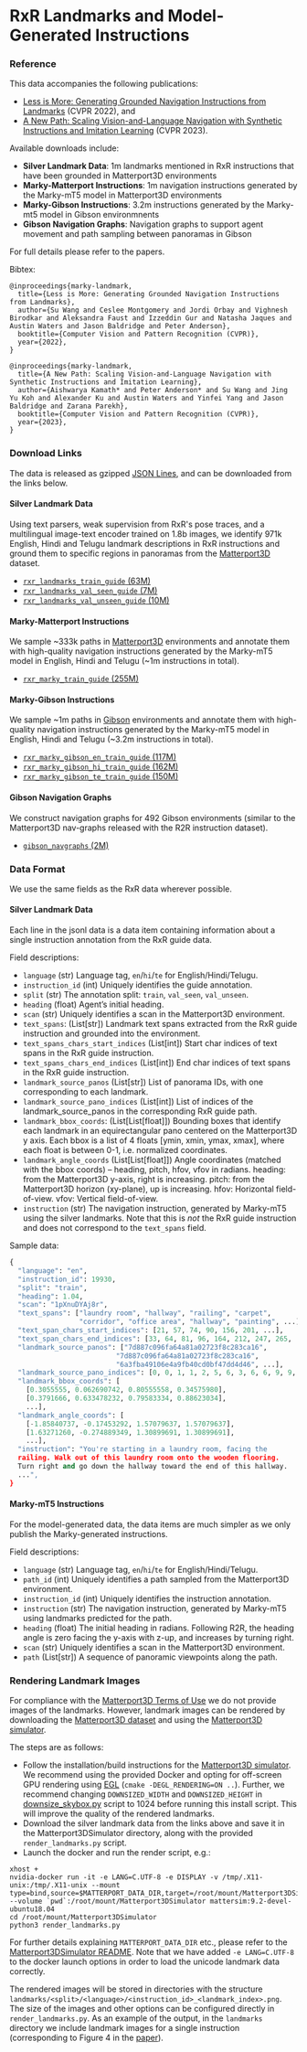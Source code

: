 # RxR Landmarks and Model-Generated Instructions


### Reference

This data accompanies the following publications:

-   [Less is More: Generating Grounded Navigation Instructions from Landmarks](https://arxiv.org/abs/2111.12872)
    (CVPR 2022), and
-   [A New Path: Scaling Vision-and-Language Navigation with Synthetic
    Instructions and Imitation Learning](https://arxiv.org/abs/2210.03112) (CVPR
    2023).

Available downloads include:

-   **Silver Landmark Data**: 1m landmarks mentioned in RxR instructions that
    have been grounded in Matterport3D environments
-   **Marky-Matterport Instructions**: 1m navigation instructions generated by
    the Marky-mT5 model in Matterport3D environments
-   **Marky-Gibson Instructions**: 3.2m instructions generated by the Marky-mt5
    model in Gibson environmnents
-   **Gibson Navigation Graphs**: Navigation graphs to support agent movement
    and path sampling between panoramas in Gibson

For full details please refer to the papers.

Bibtex:

```
@inproceedings{marky-landmark,
  title={Less is More: Generating Grounded Navigation Instructions from Landmarks},
  author={Su Wang and Ceslee Montgomery and Jordi Orbay and Vighnesh Birodkar and Aleksandra Faust and Izzeddin Gur and Natasha Jaques and Austin Waters and Jason Baldridge and Peter Anderson},
  booktitle={Computer Vision and Pattern Recognition (CVPR)},
  year={2022},
}

@inproceedings{marky-landmark,
  title={A New Path: Scaling Vision-and-Language Navigation with Synthetic Instructions and Imitation Learning},
  author={Aishwarya Kamath* and Peter Anderson* and Su Wang and Jing Yu Koh and Alexander Ku and Austin Waters and Yinfei Yang and Jason Baldridge and Zarana Parekh},
  booktitle={Computer Vision and Pattern Recognition (CVPR)},
  year={2023},
}
```

### Download Links

The data is released as gzipped [JSON Lines](https://jsonlines.org/), and can be
downloaded from the links below.


#### Silver Landmark Data

Using text parsers, weak supervision from RxR's pose traces, and a multilingual
image-text encoder trained on 1.8b images, we identify 971k English, Hindi and
Telugu landmark descriptions in RxR instructions and ground them to specific
regions in panoramas from the
[Matterport3D](https://niessner.github.io/Matterport/) dataset.

*   [`rxr_landmarks_train_guide` (63M)](https://storage.cloud.google.com/rxr-data/rxr_landmarks_train_guide.jsonl.gz)
*   [`rxr_landmarks_val_seen_guide` (7M)](https://storage.cloud.google.com/rxr-data/rxr_landmarks_val_seen_guide.jsonl.gz)
*   [`rxr_landmarks_val_unseen_guide` (10M)](https://storage.cloud.google.com/rxr-data/rxr_landmarks_val_unseen_guide.jsonl.gz)

#### Marky-Matterport Instructions

We sample ~333k paths in [Matterport3D](https://niessner.github.io/Matterport/)
environments and annotate them with high-quality navigation instructions
generated by the Marky-mT5 model in English, Hindi and Telugu (~1m instructions
in total).

*   [`rxr_marky_train_guide` (255M)](https://storage.cloud.google.com/rxr-data/rxr_marky_train_guide.jsonl.gz)

#### Marky-Gibson Instructions

We sample ~1m paths in [Gibson](http://gibsonenv.stanford.edu/database/)
environments and annotate them with high-quality navigation instructions
generated by the Marky-mT5 model in English, Hindi and Telugu (~3.2m
instructions in total).

*   [`rxr_marky_gibson_en_train_guide` (117M)](https://storage.cloud.google.com/rxr-data/rxr_marky_gibson_en_train_guide.jsonl.gz)
*   [`rxr_marky_gibson_hi_train_guide` (162M)](https://storage.cloud.google.com/rxr-data/rxr_marky_gibson_hi_train_guide.jsonl.gz)
*   [`rxr_marky_gibson_te_train_guide` (150M)](https://storage.cloud.google.com/rxr-data/rxr_marky_gibson_te_train_guide.jsonl.gz)

#### Gibson Navigation Graphs

We construct navigation graphs for 492 Gibson environments (similar to the
Matterport3D nav-graphs released with the R2R instruction dataset).

*   [`gibson_navgraphs` (2M)](https://storage.cloud.google.com/rxr-data/gibson_navgraphs.gz)

### Data Format

We use the same fields as the RxR data wherever possible.

#### Silver Landmark Data

Each line in the jsonl data is a data item containing information about a single
instruction annotation from the RxR guide data.

Field descriptions:

*   `language` (str) Language tag, `en`/`hi`/`te` for English/Hindi/Telugu.
*   `instruction_id` (int) Uniquely identifies the guide annotation.
*   `split` (str) The annotation split: `train`, `val_seen`, `val_unseen`.
*   `heading` (float) Agent’s initial heading.
*   `scan` (str) Uniquely identifies a scan in the Matterport3D environment.
*   `text_spans`: (List[str]) Landmark text spans extracted from the RxR guide
    instruction and grounded into the environment.
*   `text_spans_chars_start_indices` (List[int]) Start char indices of text
    spans in the RxR guide instruction.
*   `text_spans_chars_end_indices` (List[int]) End char indices of text spans in
    the RxR guide instruction.
*   `landmark_source_panos` (List[str]) List of panorama IDs, with one
    corresponding to each landmark.
*   `landmark_source_pano_indices` (List[int]) List of indices of the
    landmark_source_panos in the corresponding RxR guide path.
*   `landmark_bbox_coords`: (List[List[float]]) Bounding boxes that identify
    each landmark in an equirectangular pano centered on the Matterport3D y
    axis. Each bbox is a list of 4 floats [ymin, xmin, ymax, xmax], where each
    float is between 0-1, i.e. normalized coordinates.
*   `landmark_angle_coords` (List[List[float]]) Angle coordinates (matched with
    the bbox coords) – heading, pitch, hfov, vfov in radians. heading: from the
    Matterport3D y-axis, right is increasing. pitch: from the Matterport3D
    horizon (xy-plane), up is increasing. hfov: Horizontal field-of-view. vfov:
    Vertical field-of-view.
*   `instruction` (str) The navigation instruction, generated by Marky-mT5 using
    the silver landmarks. Note that this is *not* the RxR guide instruction and
    does not correspond to the `text_spans` field.

Sample data:

```python
{
  "language": "en",
  "instruction_id": 19930,
  "split": "train",
  "heading": 1.04,
  "scan": "1pXnuDYAj8r",
  "text_spans": ["laundry room", "hallway", "railing", "carpet",
                 "corridor", "office area", "hallway", "painting", ...],
  "text_span_chars_start_indices": [21, 57, 74, 90, 156, 201, ...],
  "text_span_chars_end_indices": [33, 64, 81, 96, 164, 212, 247, 265, ...],
  "landmark_source_panos": ["7d887c096fa64a81a02723f8c283ca16",
                          "7d887c096fa64a81a02723f8c283ca16",
                          "6a3fba49106e4a9fb40cd0bf47dd4d46", ...],
  "landmark_source_pano_indices": [0, 0, 1, 1, 2, 5, 6, 3, 6, 6, 9, 9, 10],
  "landmark_bbox_coords": [
    [0.3055555, 0.062690742, 0.80555558, 0.34575980],
    [0.3791666, 0.633478232, 0.79583334, 0.88623034],
    ...],
  "landmark_angle_coords": [
    [-1.85840737, -0.17453292, 1.57079637, 1.57079637],
    [1.63271260, -0.274889349, 1.30899691, 1.30899691],
    ...],
  "instruction": "You're starting in a laundry room, facing the
  railing. Walk out of this laundry room onto the wooden flooring.
  Turn right and go down the hallway toward the end of this hallway.
  ...",
}
```

#### Marky-mT5 Instructions

For the model-generated data, the data items are much simpler as we only
publish the Marky-generated instructions.

Field descriptions:

*   `language` (str) Language tag, `en`/`hi`/`te` for English/Hindi/Telugu.
*   `path_id` (int) Uniquely identifies a path sampled from the Matterport3D
    environment.
*   `instruction_id` (int) Uniquely identifies the instruction annotation.
*   `instruction` (str) The navigation instruction, generated by Marky-mT5 using
    landmarks predicted for the path.
*   `heading` (float) The initial heading in radians. Following R2R, the heading
    angle is zero facing the y-axis with z-up, and increases by turning right.
*   `scan` (str) Uniquely identifies a scan in the Matterport3D environment.
*   `path` (List[str]) A sequence of panoramic viewpoints along the path.

### Rendering Landmark Images

For compliance with the
[Matterport3D Terms of Use](http://kaldir.vc.in.tum.de/matterport/MP_TOS.pdf) we
do not provide images of the landmarks. However, landmark images can be rendered
by downloading the
[Matterport3D dataset](https://niessner.github.io/Matterport/) and using the
[Matterport3D simulator](https://github.com/peteanderson80/Matterport3DSimulator).

The steps are as follows:

-   Follow the installation/build instructions for the
    [Matterport3D simulator](https://github.com/peteanderson80/Matterport3DSimulator).
    We recommend using the provided Docker and opting for off-screen GPU
    rendering using [EGL](https://www.khronos.org/egl/) (`cmake
    -DEGL_RENDERING=ON ..`). Further, we recommend changing `DOWNSIZED_WIDTH`
    and `DOWNSIZED_HEIGHT` in
    [downsize_skybox.py](https://github.com/peteanderson80/Matterport3DSimulator/blob/589d091b111333f9e9f9d6cfd021b2eb68435925/scripts/downsize_skybox.py#L14-L15)
    script to 1024 before running this install script. This will improve the
    quality of the rendered landmarks.
-   Download the silver landmark data from the links above and save it in the
    Matterport3DSimulator directory, along with the provided
    `render_landmarks.py` script.
-   Launch the docker and run the render script, e.g.:

```
xhost +
nvidia-docker run -it -e LANG=C.UTF-8 -e DISPLAY -v /tmp/.X11-unix:/tmp/.X11-unix --mount type=bind,source=$MATTERPORT_DATA_DIR,target=/root/mount/Matterport3DSimulator/data/v1/scans,readonly --volume `pwd`:/root/mount/Matterport3DSimulator mattersim:9.2-devel-ubuntu18.04
cd /root/mount/Matterport3DSimulator
python3 render_landmarks.py
```

For further details explaining `MATTERPORT_DATA_DIR` etc., please refer to the
[Matterport3DSimulator README](https://github.com/peteanderson80/Matterport3DSimulator).
Note that we have added `-e LANG=C.UTF-8` to the docker launch options in order
to load the unicode landmark data correctly.

The rendered images will be stored in directories with the structure
`landmarks/<split>/<language>/<instruction_id>_<landmark_index>.png`. The size
of the images and other options can be configured directly in
`render_landmarks.py`. As an example of the output, in the `landmarks` directory
we include landmark images for a single instruction (corresponding to Figure 4
in the [paper](https://arxiv.org/abs/2111.12872)).
